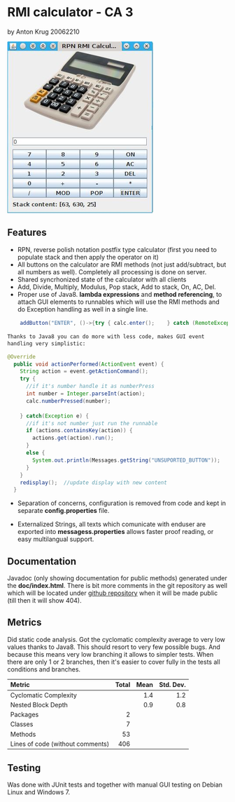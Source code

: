 RMI calculator - CA 3
========================
 by Anton Krug 20062210


![screenshot](https://raw.githubusercontent.com/truhlikfredy/assignments-y4-rmiCalc/master/images/shot.jpg?token=ABC5ibMQvOPnGcloC4eL2gnPqDZVDKhhks5YSou8wA%3D%3D)

Features
--------

* RPN, reverse polish notation postfix type calculator (first you need to populate stack and then apply the operator on it)
* All buttons on the calculator are RMI methods (not just add/subtract, but all numbers as well). Completely all processing is done on server.
* Shared syncrhonized state of the calculator with all clients
* Add, Divide, Multiply, Modulus, Pop stack, Add to stack, On, AC, Del.
* Proper use of Java8. **lambda expressions** and **method referencing**, to attach GUI elements to runnables which will use the RMI methods and do Exception handling as well in a single line.
```java
	addButton("ENTER", ()->{try { calc.enter();    } catch (RemoteException e) {throw new UncheckedIOException(e);}});
```
	Thanks to Java8 you can do more with less code, makes GUI event handling very simplistic:
```java
@Override
  public void actionPerformed(ActionEvent event) {
    String action = event.getActionCommand();
    try {
      //if it's number handle it as numberPress
      int number = Integer.parseInt(action);
      calc.numberPressed(number);
     
    } catch(Exception e) {
      //if it's not number just run the runnable
      if (actions.containsKey(action)) {
        actions.get(action).run();      
      }
      else {
        System.out.println(Messages.getString("UNSUPORTED_BUTTON"));
      }
    }
    redisplay();  //update display with new content
  }
```

* Separation of concerns, configuration is removed from code and kept in separate **config.properties** file.

* Externalized Strings, all texts which comunicate with enduser are exported into **messagess.properties** allows faster proof reading, or easy multilangual support.

Documentation
-------------

Javadoc (only showing documentation for public methods) generated under the **doc/index.html**. There is bit more comments in the git repository as well which will be located under [github repository](https://github.com/truhlikfredy/assignments-y4-rmiCalc) when it will be made public (till then it will show 404).

Metrics
-------

Did static code analysis. Got the cyclomatic complexity average to very low values thanks to Java8. This should resort to very few possible bugs. And because this means very low branching it allows to simpler tests. When there are only 1 or 2 branches, then it's easier to cover fully in the tests all conditions and branches. 

Metric                           | Total  | Mean  | Std. Dev.  
:--------------------------------| ------:| -----:| ----------:
Cyclomatic Complexity            |        |   1.4 |        1.2
Nested Block Depth               |        |   0.9 |        0.8
Packages                         |      2 |       |            
Classes                          |      7 |       |            
Methods                          |     53 |       |            
Lines of code (without comments) |    406 |       |   


Testing
-------
Was done with JUnit tests and together with manual GUI testing on Debian Linux and Windows 7. 
  
